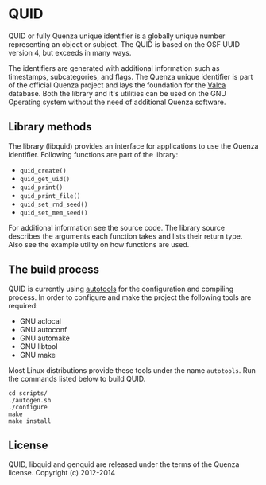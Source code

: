 QUID
====

QUID or fully Quenza unique identifier is a globally unique number representing an object
or subject. The QUID is based on the OSF UUID version 4, but exceeds in many ways.

The identifiers are generated with additional information such as timestamps, subcategories,
and flags. The Quenza unique identifier is part of the official Quenza project and lays
the foundation for the [Valca](https://github.com/yorickdewid/Valca) database. Both the
library and it's utilities can be used on the GNU Operating system without the need of
additional Quenza software.

Library methods
---------------

The library (libquid) provides an interface for applications to use the Quenza identifier.
Following functions are part of the library:
 * `quid_create()`
 * `quid_get_uid()`
 * `quid_print()`
 * `quid_print_file()`
 * `quid_set_rnd_seed()`
 * `quid_set_mem_seed()`

For additional information see the source code. The library source describes the arguments
each function takes and lists their return type. Also see the example utility on how functions
are used.

The build process
-----------------

QUID is currently using [autotools](https://www.gnu.org/software/autoconf/) for the configuration
and compiling process. In order to configure and make the project the following tools are
required:
 * GNU aclocal
 * GNU autoconf
 * GNU automake
 * GNU libtool
 * GNU make

Most Linux distributions provide these tools under the name `autotools`. Run the commands listed
below to build QUID.
```
cd scripts/
./autogen.sh
./configure
make
make install
```

License
-------

QUID, libquid and genquid are released under the terms of the Quenza license.
Copyright (c) 2012-2014
